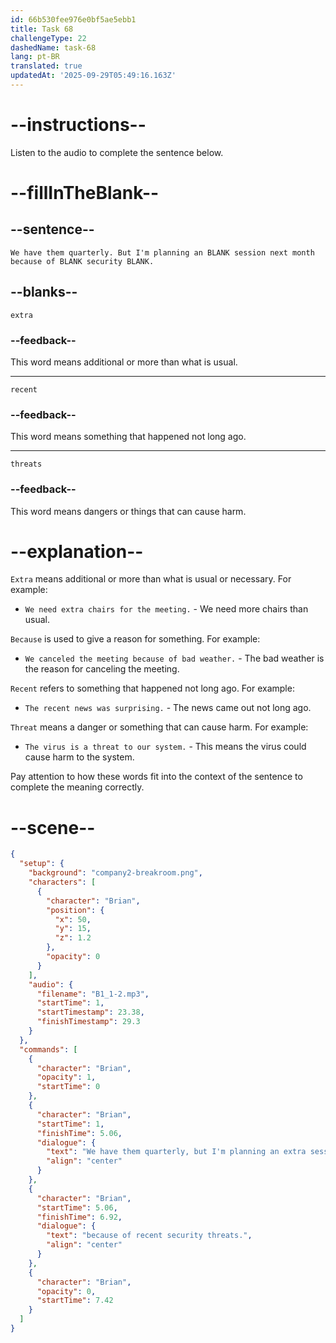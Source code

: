 ```yaml
---
id: 66b530fee976e0bf5ae5ebb1
title: Task 68
challengeType: 22
dashedName: task-68
lang: pt-BR
translated: true
updatedAt: '2025-09-29T05:49:16.163Z'
---
```


<!-- (Audio) Brian: We have them quarterly. But I'm planning an extra session next month because of recent security threats. -->

# --instructions--

Listen to the audio to complete the sentence below.

# --fillInTheBlank--

## --sentence--

`We have them quarterly. But I'm planning an BLANK session next month because of BLANK security BLANK.`

## --blanks--

`extra`

### --feedback--

This word means additional or more than what is usual.

---

`recent`

### --feedback--

This word means something that happened not long ago.

---

`threats`

### --feedback--

This word means dangers or things that can cause harm.

# --explanation--

`Extra` means additional or more than what is usual or necessary. For example:

- `We need extra chairs for the meeting.` - We need more chairs than usual.

`Because` is used to give a reason for something. For example:

- `We canceled the meeting because of bad weather.` - The bad weather is the reason for canceling the meeting.

`Recent` refers to something that happened not long ago. For example:

- `The recent news was surprising.` - The news came out not long ago.

`Threat` means a danger or something that can cause harm. For example:

- `The virus is a threat to our system.` - This means the virus could cause harm to the system.

Pay attention to how these words fit into the context of the sentence to complete the meaning correctly.

# --scene--

```json
{
  "setup": {
    "background": "company2-breakroom.png",
    "characters": [
      {
        "character": "Brian",
        "position": {
          "x": 50,
          "y": 15,
          "z": 1.2
        },
        "opacity": 0
      }
    ],
    "audio": {
      "filename": "B1_1-2.mp3",
      "startTime": 1,
      "startTimestamp": 23.38,
      "finishTimestamp": 29.3
    }
  },
  "commands": [
    {
      "character": "Brian",
      "opacity": 1,
      "startTime": 0
    },
    {
      "character": "Brian",
      "startTime": 1,
      "finishTime": 5.06,
      "dialogue": {
        "text": "We have them quarterly, but I'm planning an extra session next month",
        "align": "center"
      }
    },
    {
      "character": "Brian",
      "startTime": 5.06,
      "finishTime": 6.92,
      "dialogue": {
        "text": "because of recent security threats.",
        "align": "center"
      }
    },
    {
      "character": "Brian",
      "opacity": 0,
      "startTime": 7.42
    }
  ]
}
```
